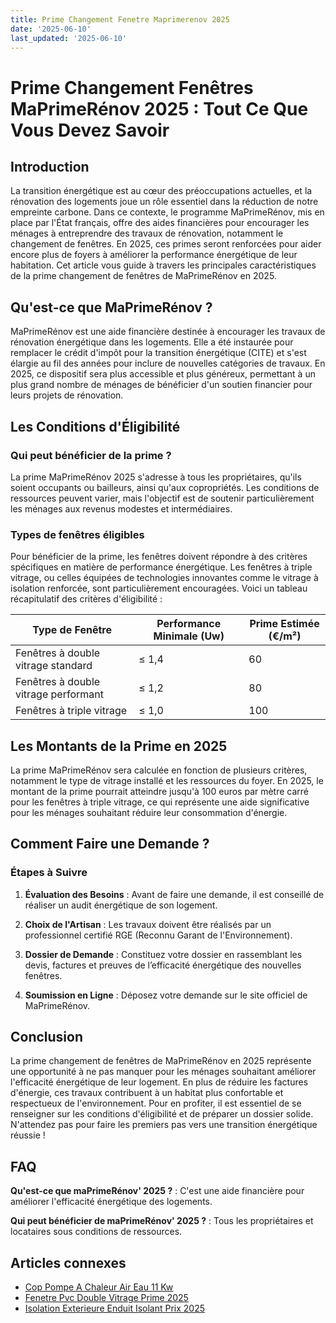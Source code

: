 ```yaml
---
title: Prime Changement Fenetre Maprimerenov 2025
date: '2025-06-10'
last_updated: '2025-06-10'
---
```


# Prime Changement Fenêtres MaPrimeRénov 2025 : Tout Ce Que Vous Devez Savoir

## Introduction

La transition énergétique est au cœur des préoccupations actuelles, et la rénovation des logements joue un rôle essentiel dans la réduction de notre empreinte carbone. Dans ce contexte, le programme MaPrimeRénov, mis en place par l'État français, offre des aides financières pour encourager les ménages à entreprendre des travaux de rénovation, notamment le changement de fenêtres. En 2025, ces primes seront renforcées pour aider encore plus de foyers à améliorer la performance énergétique de leur habitation. Cet article vous guide à travers les principales caractéristiques de la prime changement de fenêtres de MaPrimeRénov en 2025.

## Qu'est-ce que MaPrimeRénov ?

MaPrimeRénov est une aide financière destinée à encourager les travaux de rénovation énergétique dans les logements. Elle a été instaurée pour remplacer le crédit d'impôt pour la transition énergétique (CITE) et s'est élargie au fil des années pour inclure de nouvelles catégories de travaux. En 2025, ce dispositif sera plus accessible et plus généreux, permettant à un plus grand nombre de ménages de bénéficier d'un soutien financier pour leurs projets de rénovation.

## Les Conditions d'Éligibilité

### Qui peut bénéficier de la prime ?

La prime MaPrimeRénov 2025 s'adresse à tous les propriétaires, qu'ils soient occupants ou bailleurs, ainsi qu'aux copropriétés. Les conditions de ressources peuvent varier, mais l'objectif est de soutenir particulièrement les ménages aux revenus modestes et intermédiaires.

### Types de fenêtres éligibles

Pour bénéficier de la prime, les fenêtres doivent répondre à des critères spécifiques en matière de performance énergétique. Les fenêtres à triple vitrage, ou celles équipées de technologies innovantes comme le vitrage à isolation renforcée, sont particulièrement encouragées. Voici un tableau récapitulatif des critères d'éligibilité :

| Type de Fenêtre                          | Performance Minimale (Uw) | Prime Estimée (€/m²) |
|------------------------------------------|---------------------------|-----------------------|
| Fenêtres à double vitrage standard       | ≤ 1,4                     | 60                    |
| Fenêtres à double vitrage performant     | ≤ 1,2                     | 80                    |
| Fenêtres à triple vitrage                | ≤ 1,0                     | 100                   |

## Les Montants de la Prime en 2025

La prime MaPrimeRénov sera calculée en fonction de plusieurs critères, notamment le type de vitrage installé et les ressources du foyer. En 2025, le montant de la prime pourrait atteindre jusqu'à 100 euros par mètre carré pour les fenêtres à triple vitrage, ce qui représente une aide significative pour les ménages souhaitant réduire leur consommation d'énergie.

## Comment Faire une Demande ?

### Étapes à Suivre

1. **Évaluation des Besoins** : Avant de faire une demande, il est conseillé de réaliser un audit énergétique de son logement.
   
2. **Choix de l'Artisan** : Les travaux doivent être réalisés par un professionnel certifié RGE (Reconnu Garant de l'Environnement).

3. **Dossier de Demande** : Constituez votre dossier en rassemblant les devis, factures et preuves de l’efficacité énergétique des nouvelles fenêtres.

4. **Soumission en Ligne** : Déposez votre demande sur le site officiel de MaPrimeRénov.

## Conclusion

La prime changement de fenêtres de MaPrimeRénov en 2025 représente une opportunité à ne pas manquer pour les ménages souhaitant améliorer l'efficacité énergétique de leur logement. En plus de réduire les factures d'énergie, ces travaux contribuent à un habitat plus confortable et respectueux de l'environnement. Pour en profiter, il est essentiel de se renseigner sur les conditions d'éligibilité et de préparer un dossier solide. N'attendez pas pour faire les premiers pas vers une transition énergétique réussie !

## FAQ
**Qu'est-ce que maPrimeRénov' 2025 ?**
: C'est une aide financière pour améliorer l'efficacité énergétique des logements.

**Qui peut bénéficier de maPrimeRénov' 2025 ?**
: Tous les propriétaires et locataires sous conditions de ressources.

## Articles connexes
- [Cop Pompe A Chaleur Air Eau 11 Kw](/cop-pompe-a-chaleur-air-eau-11-kw/)
- [Fenetre Pvc Double Vitrage Prime 2025](/fenetre-pvc-double-vitrage-prime-2025/)
- [Isolation Exterieure Enduit Isolant Prix 2025](/isolation-exterieure-enduit-isolant-prix-2025/)


<script type="application/ld+json">
{
  "@context": "https://schema.org",
  "@type": "FAQPage",
  "mainEntity": [
    {
      "@type": "Question",
      "name": "Qu'est-ce que maPrimeRénov' 2025 ?",
      "acceptedAnswer": {
        "@type": "Answer",
        "text": "C'est une aide financière pour améliorer l'efficacité énergétique des logements."
      }
    },
    {
      "@type": "Question",
      "name": "Qui peut bénéficier de maPrimeRénov' 2025 ?",
      "acceptedAnswer": {
        "@type": "Answer",
        "text": "Tous les propriétaires et locataires sous conditions de ressources."
      }
    }
  ]
}
</script>